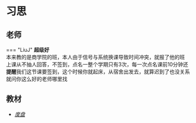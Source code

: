 # 习思

## 老师

=== "LiuJ"
    **超级好**  
    本来教的是商学院的班，本人由于信号与系统换课导致时间冲突，就报了他的班  
    上课从不抽人回答，不签到，点名一整个学期只有3次，每一次点名课前10分钟还**提醒**我们这节课要签到，这个时候你就起床，从宿舍出发去，就算迟到了也没关系  
    就问你这么好的老师哪里找

## 教材

- [*度盘*](https://pan.baidu.com/s/1FuQ1CO6Eu1ymD4yPJ_ZybA?pwd=icic)
